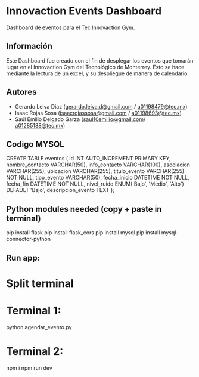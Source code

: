 # Innovaction Events Dashboard

Dashboard de eventos para el Tec Innovaction Gym.

## Información

Este Dashboard fue creado con el fin de desplegar los eventos que tomarán lugar en el Innovaction Gym del Tecnológico de Monterrey. Esto se hace mediante la lectura de un excel, y su despliegue de manera de calendario.

## Autores

- Gerardo Leiva Diaz (gerardo.leiva.d@gmail.com / a01198479@tec.mx)
- Isaac Rojas Sosa (isaacrojassosa@gmail.com / a01198693@tec.mx)
- Saúl Emilio Delgado Garza (saul10emilio@gmail.com/ a01285188@tec.mx)

## Codigo MYSQL

CREATE TABLE eventos (
id INT AUTO_INCREMENT PRIMARY KEY,
nombre_contacto VARCHAR(50),
info_contacto VARCHAR(100),
asociacion VARCHAR(255),
ubicacion VARCHAR(255),
titulo_evento VARCHAR(255) NOT NULL,
tipo_evento VARCHAR(50),
fecha_inicio DATETIME NOT NULL,
fecha_fin DATETIME NOT NULL,
nivel_ruido ENUM('Bajo', 'Medio', 'Alto') DEFAULT 'Bajo',
descripcion_evento TEXT
);

## Python modules needed (copy + paste in terminal)
pip install flask
pip install flask_cors
pip install mysql
pip install mysql-connector-python

## Run app:
# Split terminal
# Terminal 1:
python agendar_evento.py

# Terminal 2:
npm i
npm run dev